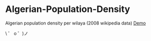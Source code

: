 # Algerian-Population-Density
Algerian population density per wilaya (2008 wikipedia data) [Demo](https://dz-density.glitch.me/)

\ ゜ o ゜)ノ
